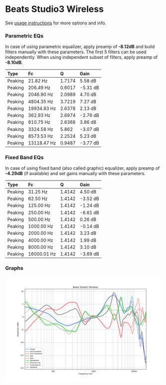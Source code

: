 # Beats Studio3 Wireless
See [usage instructions](https://github.com/jaakkopasanen/AutoEq#usage) for more options and info.

### Parametric EQs
In case of using parametric equalizer, apply preamp of **-8.12dB** and build filters manually
with these parameters. The first 5 filters can be used independently.
When using independent subset of filters, apply preamp of **-8.10dB**.

| Type    | Fc          |      Q | Gain     |
|:--------|:------------|:-------|:---------|
| Peaking | 21.82 Hz    | 1.7174 | 5.58 dB  |
| Peaking | 206.49 Hz   | 0.6017 | -5.31 dB |
| Peaking | 2046.90 Hz  | 2.0989 | 4.70 dB  |
| Peaking | 4804.35 Hz  | 3.7219 | 7.27 dB  |
| Peaking | 19934.83 Hz | 2.6378 | 2.13 dB  |
| Peaking | 362.93 Hz   | 2.6974 | -2.76 dB |
| Peaking | 610.75 Hz   | 2.6368 | 3.86 dB  |
| Peaking | 3324.58 Hz  | 5.862  | -3.07 dB |
| Peaking | 8573.53 Hz  | 2.2524 | 5.23 dB  |
| Peaking | 13118.47 Hz | 0.9487 | -3.77 dB |

### Fixed Band EQs
In case of using fixed band (also called graphic) equalizer, apply preamp of **-4.29dB**
(if available) and set gains manually with these parameters.

| Type    | Fc          |      Q | Gain     |
|:--------|:------------|:-------|:---------|
| Peaking | 31.25 Hz    | 1.4142 | 4.50 dB  |
| Peaking | 62.50 Hz    | 1.4142 | -3.52 dB |
| Peaking | 125.00 Hz   | 1.4142 | -1.24 dB |
| Peaking | 250.00 Hz   | 1.4142 | -6.61 dB |
| Peaking | 500.00 Hz   | 1.4142 | 0.26 dB  |
| Peaking | 1000.00 Hz  | 1.4142 | -0.14 dB |
| Peaking | 2000.00 Hz  | 1.4142 | 3.23 dB  |
| Peaking | 4000.00 Hz  | 1.4142 | 1.99 dB  |
| Peaking | 8000.00 Hz  | 1.4142 | 3.10 dB  |
| Peaking | 16000.01 Hz | 1.4142 | -3.69 dB |

### Graphs
![](./Beats%20Studio3%20Wireless.png)